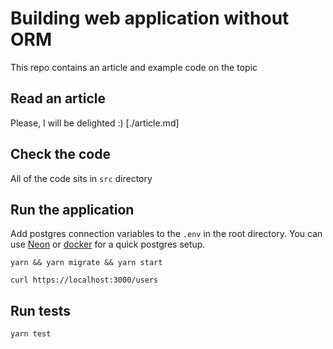 # Building web application without ORM
This repo contains an article and example code on the topic

## Read an article
Please, I will be delighted :) [./article.md]

## Check the code
All of the code sits in `src` directory

## Run the application
Add postgres connection variables to the `.env` in the root directory. You can use [Neon](https://neon.tech/) or [docker](https://hub.docker.com/_/postgres) for a quick postgres setup.

```
yarn && yarn migrate && yarn start
```

```
curl https://localhost:3000/users
```

## Run tests
```
yarn test
```
